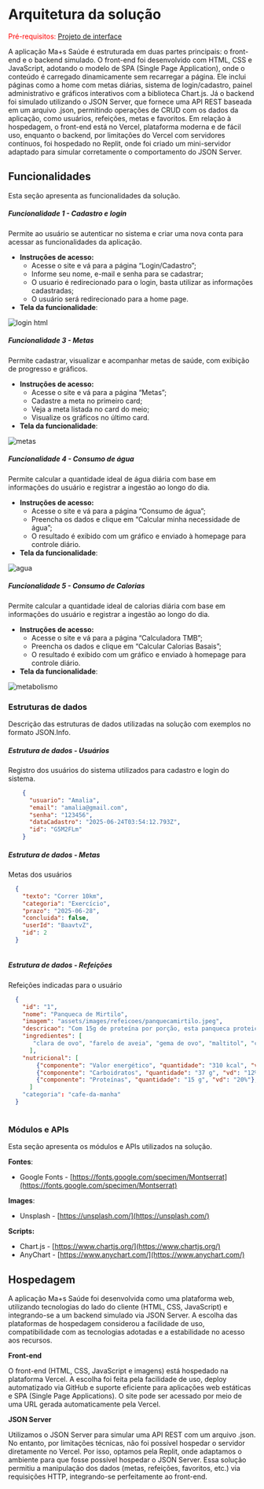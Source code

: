 # Arquitetura da solução

<span style="color:red">Pré-requisitos: <a href="05-Projeto-interface.md"> Projeto de interface</a></span>

A aplicação Ma+s Saúde é estruturada em duas partes principais: o front-end e o backend simulado. O front-end foi desenvolvido com HTML, CSS e JavaScript, adotando o modelo de SPA (Single Page Application), onde o conteúdo é carregado dinamicamente sem recarregar a página. Ele inclui páginas como a home com metas diárias, sistema de login/cadastro, painel administrativo e gráficos interativos com a biblioteca Chart.js. Já o backend foi simulado utilizando o JSON Server, que fornece uma API REST baseada em um arquivo .json, permitindo operações de CRUD com os dados da aplicação, como usuários, refeições, metas e favoritos. Em relação à hospedagem, o front-end está no Vercel, plataforma moderna e de fácil uso, enquanto o backend, por limitações do Vercel com servidores contínuos, foi hospedado no Replit, onde foi criado um mini-servidor adaptado para simular corretamente o comportamento do JSON Server.

## Funcionalidades

Esta seção apresenta as funcionalidades da solução.

##### Funcionalidade 1 - Cadastro e login

Permite ao usuário se autenticar no sistema e criar uma nova conta para acessar as funcionalidades da aplicação.

* **Instruções de acesso:**
  * Acesse o site e vá para a página “Login/Cadastro”;
  * Informe seu nome, e-mail e senha para se cadastrar;
  * O usuario é redirecionado para o login, basta utilizar as informações cadastradas;
  * O usuário será redirecionado para a home page.
* **Tela da funcionalidade**:

![login html](https://github.com/user-attachments/assets/2c5973d8-9f2a-44e2-bbea-4d6a0aa149b5)

##### Funcionalidade 3 - Metas

Permite cadastrar, visualizar e acompanhar metas de saúde, com exibição de progresso e gráficos.

* **Instruções de acesso:**
  * Acesse o site e vá para a página “Metas”;
  * Cadastre a meta no primeiro card;
  * Veja a meta listada no card do meio;
  * Visualize os gráficos no último card.
* **Tela da funcionalidade**:

![metas](https://github.com/user-attachments/assets/3ba81c94-e16b-48b0-b791-e4c06daef3b6)

##### Funcionalidade 4 - Consumo de água

Permite calcular a quantidade ideal de água diária com base em informações do usuário e registrar a ingestão ao longo do dia.

* **Instruções de acesso:**
  * Acesse o site e vá para a página “Consumo de água”;
  * Preencha os dados e clique em “Calcular minha necessidade de água”;
  * O resultado é exibido com um gráfico e enviado à homepage para controle diário.
* **Tela da funcionalidade**:

![agua](https://github.com/user-attachments/assets/0af5351e-5c04-4e94-9a3e-2693bcb4176d)

##### Funcionalidade 5 - Consumo de Calorias

Permite calcular a quantidade ideal de calorias diária com base em informações do usuário e registrar a ingestão ao longo do dia.

* **Instruções de acesso:**
  * Acesse o site e vá para a página “Calculadora TMB”;
  * Preencha os dados e clique em “Calcular Calorias Basais”;
  * O resultado é exibido com um gráfico e enviado à homepage para controle diário.
* **Tela da funcionalidade**:

![metabolismo](https://github.com/user-attachments/assets/456e0399-ff66-4fde-9354-214416f94c4b)

### Estruturas de dados

Descrição das estruturas de dados utilizadas na solução com exemplos no formato JSON.Info.

##### Estrutura de dados - Usuários 

Registro dos usuários do sistema utilizados para cadastro e login do sistema.

```json
    {
      "usuario": "Amalia",
      "email": "amalia@gmail.com",
      "senha": "123456",
      "dataCadastro": "2025-06-24T03:54:12.793Z",
      "id": "G5M2FLm"
    }
```

##### Estrutura de dados - Metas

Metas dos usuários

```json
  {
    "texto": "Correr 10km",
    "categoria": "Exercício",
    "prazo": "2025-06-28",
    "concluida": false,
    "userId": "BaavtvZ",
    "id": 2
  }
  
```

##### Estrutura de dados - Refeições

Refeições indicadas para o usuário

```json
  {
    "id": "1",
    "nome": "Panqueca de Mirtilo",
    "imagem": "assets/images/refeicoes/panquecamirtilo.jpeg",
    "descricao": "Com 15g de proteína por porção, esta panqueca proteica é preparada sem adição de açúcares e sem o uso de farinha branca. A combinação de mirtilos naturais com chocolate   branco de alta qualidade garante um sabor marcante, aliado a uma composição nutritiva. Uma escolha prática e equilibrada para quem valoriza refeições saborosas e funcionais.",
    "ingredientes": [
       "clara de ovo", "farelo de aveia", "gema de ovo", "maltitol", "chocolate branco sem açúcar", "mirtilo", "whey 80%", "leite em pó integral",
      ],
    "nutricional": [
        {"componente": "Valor energético", "quantidade": "310 kcal", "vd": "16%"},
        {"componente": "Carboidratos", "quantidade": "37 g", "vd": "12%"},
        {"componente": "Proteínas", "quantidade": "15 g", "vd": "20%"},
      ]
    "categoria": "cafe-da-manha"
  }
  
```

### Módulos e APIs

Esta seção apresenta os módulos e APIs utilizados na solução.

**Fontes**:

* Google Fonts - [https://fonts.google.com/specimen/Montserrat](https://fonts.google.com/specimen/Montserrat)

**Images**:

* Unsplash - [https://unsplash.com/](https://unsplash.com/) 

**Scripts:**

* Chart.js - [https://www.chartjs.org/](https://www.chartjs.org/)
* AnyChart - [https://www.anychart.com/](https://www.anychart.com/)

## Hospedagem

A aplicação Ma+s Saúde foi desenvolvida como uma plataforma web, utilizando tecnologias do lado do cliente (HTML, CSS, JavaScript) e integrando-se a um backend simulado via JSON Server. A escolha das plataformas de hospedagem considerou a facilidade de uso, compatibilidade com as tecnologias adotadas e a estabilidade no acesso aos recursos.

**Front-end**

O front-end (HTML, CSS, JavaScript e imagens) está hospedado na plataforma Vercel. A escolha foi feita pela facilidade de uso, deploy automatizado via GitHub e suporte eficiente para aplicações web estáticas e SPA (Single Page Applications). O site pode ser acessado por meio de uma URL gerada automaticamente pela Vercel.

**JSON Server**

Utilizamos o JSON Server para simular uma API REST com um arquivo .json. No entanto, por limitações técnicas, não foi possível hospedar o servidor diretamente no Vercel. Por isso, optamos pela Replit, onde adaptamos o ambiente para que fosse possível hospedar o JSON Server. Essa solução permitiu a manipulação dos dados (metas, refeições, favoritos, etc.) via requisições HTTP, integrando-se perfeitamente ao front-end.
